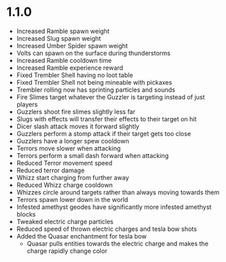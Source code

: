 # 1.1.0
- Increased Ramble spawn weight
- Increased Slug spawn weight
- Increased Umber Spider spawn weight
- Volts can spawn on the surface during thunderstorms
- Increased Ramble cooldown time
- Increased Ramble experience reward
- Fixed Trembler Shell having no loot table
- Fixed Trembler Shell not being mineable with pickaxes
- Trembler rolling now has sprinting particles and sounds
- Fire Slimes target whatever the Guzzler is targeting instead of just players
- Guzzlers shoot fire slimes slightly less far
- Slugs with effects will transfer their effects to their target on hit
- Dicer slash attack moves it forward slightly
- Guzzlers perform a stomp attack if their target gets too close
- Guzzlers have a longer spew cooldown
- Terrors move slower when attacking
- Terrors perform a small dash forward when attacking
- Reduced Terror movement speed
- Reduced terror damage
- Whizz start charging from further away
- Reduced Whizz charge cooldown 
- Whizzes circle around targets rather than always moving towards them
- Terrors spawn lower down in the world
- Infested amethyst geodes have significantly more infested amethyst blocks
- Tweaked electric charge particles
- Reduced speed of thrown electric charges and tesla bow shots
- Added the Quasar enchantment for tesla bow
  - Quasar pulls entities towards the electric charge and makes the charge rapidly change color
